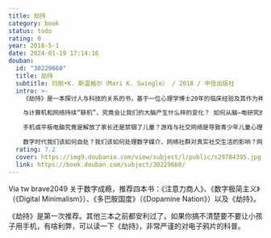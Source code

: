 ```yaml
---
title: 劫持
category: book
status: todo
rating: 0
year: 2018-5-1
date: 2024-01-19 17:14:16
douban:
  id: "30229660"
  title: 劫持
  subtitle: 玛丽•K. 斯温格尔（Mari K. Swingle） / 2018 / 中信出版社
  intro: >-
    《劫持》是一本探讨人与科技的关系的书，基于一位心理学博士20年的临床经验及其作为神经认知科学研究者的脑—电研究成果。在这本面向大众的科普书中，作者以深入浅出的方式，探讨了手机、电脑等便携式数字设备及让人“永不下线”的互联网对现代人尤其是青少年大脑的影响，从神经认知科学和精神分析的角度，有力地证明了数字媒介与大脑和人类行为的关系，探讨了手机等如何对人的大脑进行劫持或操控，并给出了自己作为从业医师的实际建议，兼具可读性与可靠性。围绕着“数字媒介成瘾”这一主题，作者精心构建了全书的结构，既以社会观察及自己经手的实际病例作为例证分析证明自己的观点，又专门介绍了神经生物学的相关知识及数据成果作为科学支撑，兼具可读性与可靠性。书中主要讨论了如下问题：

    与计算机和网络持续“联机”，究竟会让我们的大脑产生什么样的变化？ 如何从脑—电研究的角度来重新看待数字媒介对我们生活的影响？

    手机或平板电脑究竟是解放了家长还是禁锢了儿童？游戏与社交网络是导致青少年儿童心理疾病的罪魁祸首吗？作为家长和教育工作者，该如何面对“数字一代”，给予他们恰当的帮助与指引？

    数字时代我们该如何自处？我们该如何处理数字媒介、网络社群对真实社交生活的影响？网络霸凌、狂躁、抑郁、群体性孤独、强迫性搜索……这一切问题的根源究竟在哪里？是技术本身的问题，还是我们使用的方法出了问题？
  rating: 7.2
  cover: https://img9.doubanio.com/view/subject/l/public/s29784395.jpg
  link: https://book.douban.com/subject/30229660/
---
```


Via tw brave2049 关于数字成瘾，推荐四本书：《注意力商人》、《数字极简主义》（《Digital Minimalism》）、《多巴胺国度》（《Dopamine Nation》）以及《劫持》。

《劫持》是第一次推荐。其他三本之前都安利过了。如果你搞不清楚要不要让小孩子用手机，有啥利弊，可以读一下《劫持》，非常严谨的对电子鸦片的科普。
